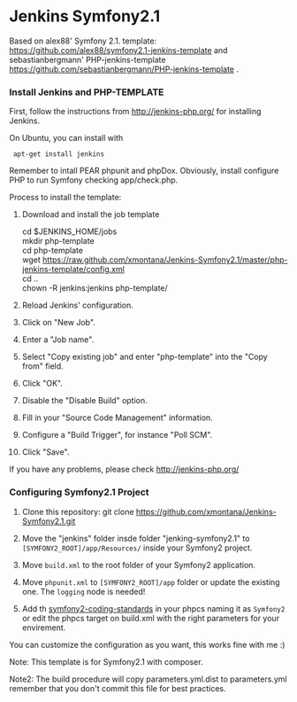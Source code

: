 Jenkins Symfony2.1
=========================

Based on alex88' Symfony 2.1. template: https://github.com/alex88/symfony2.1-jenkins-template and sebastianbergmann' PHP-jenkins-template https://github.com/sebastianbergmann/PHP-jenkins-template .


### Install Jenkins and PHP-TEMPLATE

First, follow the instructions from http://jenkins-php.org/ for installing Jenkins.

On Ubuntu, you can install with 

     apt-get install jenkins

Remember to intall PEAR phpunit	and phpDox. Obviously, install configure PHP to run Symfony checking app/check.php.

Process to install the template:

1. Download and install the job template 

     cd $JENKINS_HOME/jobs  
     mkdir php-template  
     cd php-template  
     wget https://raw.github.com/xmontana/Jenkins-Symfony2.1/master/php-jenkins-template/config.xml  
     cd ..  
     chown -R jenkins:jenkins php-template/

2. Reload Jenkins' configuration.

3. Click on "New Job".

4. Enter a "Job name".

5. Select "Copy existing job" and enter "php-template" into the "Copy from" field.

6. Click "OK".

7. Disable the "Disable Build" option.

8. Fill in your "Source Code Management" information.

9. Configure a "Build Trigger", for instance "Poll SCM".

10. Click "Save".     

If you have any problems, please check http://jenkins-php.org/


### Configuring Symfony2.1 Project


1. Clone this repository:
    git clone https://github.com/xmontana/Jenkins-Symfony2.1.git

2. Move the "jenkins" folder insde folder "jenking-symfony2.1" to `[SYMFONY2_ROOT]/app/Resources/` inside your Symfony2 project.

3. Move `build.xml` to the root folder of your Symfony2 application.

4. Move `phpunit.xml` to `[SYMFONY2_ROOT]/app` folder or update the existing one. The `logging` node is needed!

5. Add th [symfony2-coding-standards](https://github.com/opensky/Symfony2-coding-standard) in your phpcs naming it as `Symfony2` or edit the phpcs target on build.xml with the right parameters for your envirement.

You can customize the configuration as you want, this works fine with me :)

Note: This template is for Symfony2.1 with composer.

Note2: The build procedure will copy parameters.yml.dist to parameters.yml remember that you don't commit this file for best practices.